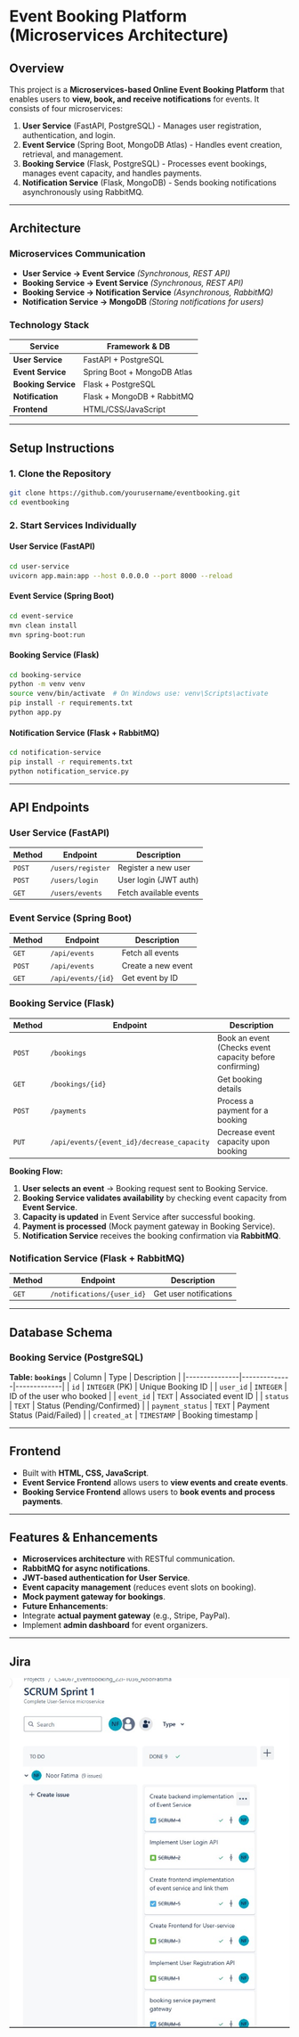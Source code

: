 # Event Booking Platform (Microservices Architecture)

## Overview
This project is a **Microservices-based Online Event Booking Platform** that enables users to **view, book, and receive notifications** for events. It consists of four microservices:

1. **User Service** (FastAPI, PostgreSQL) - Manages user registration, authentication, and login.
2. **Event Service** (Spring Boot, MongoDB Atlas) - Handles event creation, retrieval, and management.
3. **Booking Service** (Flask, PostgreSQL) - Processes event bookings, manages event capacity, and handles payments.
4. **Notification Service** (Flask, MongoDB) - Sends booking notifications asynchronously using RabbitMQ.

---

## Architecture
### **Microservices Communication**
- **User Service → Event Service** *(Synchronous, REST API)*
- **Booking Service → Event Service** *(Synchronous, REST API)*
- **Booking Service → Notification Service** *(Asynchronous, RabbitMQ)*
- **Notification Service → MongoDB** *(Storing notifications for users)*

### **Technology Stack**
| Service             | Framework & DB |
|--------------------|--------------|
| **User Service**   | FastAPI + PostgreSQL |
| **Event Service**  | Spring Boot + MongoDB Atlas |
| **Booking Service**| Flask + PostgreSQL |
| **Notification**   | Flask + MongoDB + RabbitMQ |
| **Frontend**       | HTML/CSS/JavaScript |

---

## Setup Instructions
### **1. Clone the Repository**
```sh
git clone https://github.com/yourusername/eventbooking.git
cd eventbooking
```

### **2. Start Services Individually**
#### **User Service (FastAPI)**
```sh
cd user-service
uvicorn app.main:app --host 0.0.0.0 --port 8000 --reload
```

#### **Event Service (Spring Boot)**
```sh
cd event-service
mvn clean install
mvn spring-boot:run
```

#### **Booking Service (Flask)**
```sh
cd booking-service
python -m venv venv
source venv/bin/activate  # On Windows use: venv\Scripts\activate
pip install -r requirements.txt
python app.py
```

#### **Notification Service (Flask + RabbitMQ)**
```sh
cd notification-service
pip install -r requirements.txt
python notification_service.py
```

---

## API Endpoints

### **User Service (FastAPI)**
| Method | Endpoint             | Description            |
|--------|----------------------|------------------------|
| `POST` | `/users/register`    | Register a new user   |
| `POST` | `/users/login`       | User login (JWT auth) |
| `GET`  | `/users/events`      | Fetch available events |

### **Event Service (Spring Boot)**
| Method | Endpoint        | Description |
|--------|---------------|-------------|
| `GET`  | `/api/events`  | Fetch all events |
| `POST` | `/api/events`  | Create a new event |
| `GET`  | `/api/events/{id}` | Get event by ID |

### **Booking Service (Flask)**
| Method | Endpoint                     | Description |
|--------|------------------------------|-------------|
| `POST` | `/bookings`                   | Book an event (Checks event capacity before confirming) |
| `GET`  | `/bookings/{id}`               | Get booking details |
| `POST` | `/payments`                    | Process a payment for a booking |
| `PUT`  | `/api/events/{event_id}/decrease_capacity` | Decrease event capacity upon booking |

**Booking Flow:**
1. **User selects an event** → Booking request sent to Booking Service.
2. **Booking Service validates availability** by checking event capacity from **Event Service**.
3. **Capacity is updated** in Event Service after successful booking.
4. **Payment is processed** (Mock payment gateway in Booking Service).
5. **Notification Service** receives the booking confirmation via **RabbitMQ**.

### **Notification Service (Flask + RabbitMQ)**
| Method | Endpoint           | Description |
|--------|------------------|-------------|
| `GET`  | `/notifications/{user_id}` | Get user notifications |

---

## Database Schema

### **Booking Service (PostgreSQL)**
**Table: `bookings`**
| Column         | Type          | Description |
|---------------|--------------|-------------|
| `id`          | `INTEGER` (PK) | Unique Booking ID |
| `user_id`     | `INTEGER`     | ID of the user who booked |
| `event_id`    | `TEXT`        | Associated event ID |
| `status`      | `TEXT`        | Status (Pending/Confirmed) |
| `payment_status` | `TEXT`    | Payment Status (Paid/Failed) |
| `created_at`  | `TIMESTAMP`   | Booking timestamp |

---

## Frontend

- Built with **HTML, CSS, JavaScript**.
- **Event Service Frontend** allows users to **view events and create events**.
- **Booking Service Frontend** allows users to **book events and process payments**.

---

## Features & Enhancements
-  **Microservices architecture** with RESTful communication.
-  **RabbitMQ for async notifications**.
-  **JWT-based authentication for User Service**.
-  **Event capacity management** (reduces event slots on booking).
-  **Mock payment gateway for bookings**.
-  **Future Enhancements**:
  - Integrate **actual payment gateway** (e.g., Stripe, PayPal).
  - Implement **admin dashboard** for event organizers.

---

## Jira 
![Jira](jira_issues.jpg)
